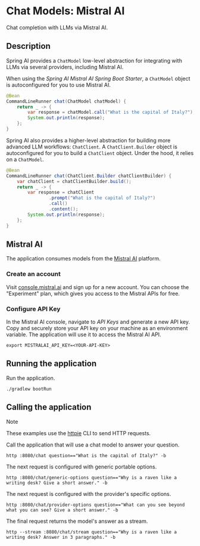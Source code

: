 # Chat Models: Mistral AI

Chat completion with LLMs via Mistral AI.

## Description

Spring AI provides a `ChatModel` low-level abstraction for integrating with LLMs via several providers, including Mistral AI.

When using the _Spring AI Mistral AI Spring Boot Starter_, a `ChatModel` object is autoconfigured for you to use Mistral AI.

```java
@Bean
CommandLineRunner chat(ChatModel chatModel) {
    return _ -> {
        var response = chatModel.call("What is the capital of Italy?");
        System.out.println(response);
    };
}
```

Spring AI also provides a higher-level abstraction for building more advanced LLM workflows: `ChatClient`.
A `ChatClient.Builder` object is autoconfigured for you to build a `ChatClient` object. Under the hood, it relies on a `ChatModel`.

```java
@Bean
CommandLineRunner chat(ChatClient.Builder chatClientBuilder) {
    var chatClient = chatClientBuilder.build();
    return _ -> {
        var response = chatClient
                .prompt("What is the capital of Italy?")
                .call()
                .content();
        System.out.println(response);
    };
}
```

## Mistral AI

The application consumes models from the [Mistral AI](https://mistral.ai) platform.

### Create an account

Visit [console.mistral.ai](https://console.mistral.ai) and sign up for a new account.
You can choose the "Experiment" plan, which gives you access to the Mistral APIs for free.

### Configure API Key

In the Mistral AI console, navigate to _API Keys_ and generate a new API key.
Copy and securely store your API key on your machine as an environment variable.
The application will use it to access the Mistral AI API.

```shell
export MISTRALAI_API_KEY=<YOUR-API-KEY>
```

## Running the application

Run the application.

```shell
./gradlew bootRun
```

## Calling the application

> [!NOTE]
> These examples use the [httpie](https://httpie.io) CLI to send HTTP requests.

Call the application that will use a chat model to answer your question.

```shell
http :8080/chat question=="What is the capital of Italy?" -b
```

The next request is configured with generic portable options.

```shell
http :8080/chat/generic-options question=="Why is a raven like a writing desk? Give a short answer." -b
```

The next request is configured with the provider's specific options.

```shell
http :8080/chat/provider-options question=="What can you see beyond what you can see? Give a short answer." -b
```

The final request returns the model's answer as a stream.

```shell
http --stream :8080/chat/stream question=="Why is a raven like a writing desk? Answer in 3 paragraphs." -b
```
